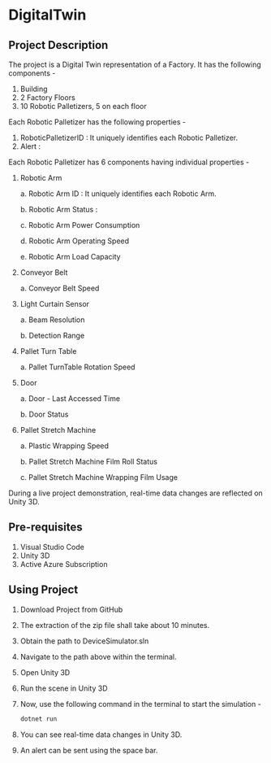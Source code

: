 # DigitalTwin

## Project Description

The project is a Digital Twin representation of a Factory. It has the following components -  

1. Building
2. 2 Factory Floors
3. 10 Robotic Palletizers, 5 on each floor

Each Robotic Palletizer has the following properties - 
1. RoboticPalletizerID : It uniquely identifies each Robotic Palletizer.
2. Alert : 

Each Robotic Palletizer has 6 components having individual properties - 

1. Robotic Arm
   
   a. Robotic Arm ID : It uniquely identifies each Robotic Arm.
   
   b. Robotic Arm Status :
   
   c. Robotic Arm Power Consumption
   
   d. Robotic Arm Operating Speed
   
   e. Robotic Arm Load Capacity

2. Conveyor Belt
   
   a. Conveyor Belt Speed

3. Light Curtain Sensor
   
   a. Beam Resolution
   
   b. Detection Range

4. Pallet Turn Table
   
   a. Pallet TurnTable Rotation Speed

5. Door
    
   a. Door - Last Accessed Time
   
   b. Door Status

6. Pallet Stretch Machine
    
   a. Plastic Wrapping Speed
   
   b. Pallet Stretch Machine Film Roll Status
   
   c. Pallet Stretch Machine Wrapping Film Usage
   
During a live project demonstration, real-time data changes are reflected on Unity 3D. 

## Pre-requisites
1. Visual Studio Code
2. Unity 3D
3. Active Azure Subscription

## Using Project 

1. Download Project from GitHub
2. The extraction of the zip file shall take about 10 minutes.
3. Obtain the path to DeviceSimulator.sln
4. Navigate to the path above within the terminal.
5. Open Unity 3D
6. Run the scene in Unity 3D
7. Now, use the following command in the terminal to start the simulation -

   ```powershell
   dotnet run

8. You can see real-time data changes in Unity 3D.
9. An alert can be sent using the space bar. 
